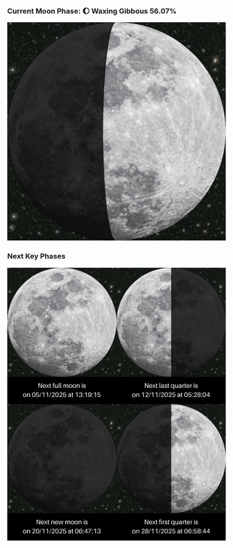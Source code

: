 ### Current Moon Phase: 🌔 Waxing Gibbous 56.07%
![Moon Phase](moonphase.png)
### Next Key Phases
![Gallery](gallery.png)